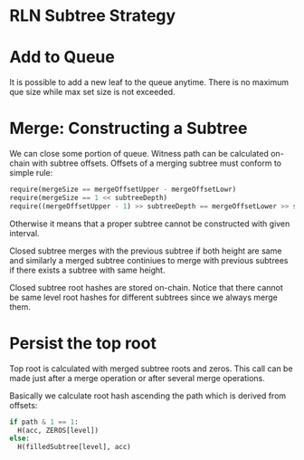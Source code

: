 # RLN Subtree Strategy

# Add to Queue

It is possible to add a new leaf to the queue anytime. There is no maximum que size while max set size is not exceeded.

# Merge: Constructing a Subtree

We can close some portion of queue. Witness path can be calculated on-chain with subtree offsets. Offsets of a merging subtree must conform to simple rule:

```python
require(mergeSize == mergeOffsetUpper - mergeOffsetLowr)
require(mergeSize == 1 << subtreeDepth)
require((mergeOffsetUpper - 1) >> subtreeDepth == mergeOffsetLower >> subtreeDepth)
```

Otherwise it means that a proper subtree cannot be constructed with given interval.

Closed subtree merges with the previous subtree if both height are same and similarly a merged subtree continiues to  merge with previous subtrees if there exists a subtree with same height.

Closed subtree root hashes are stored on-chain. Notice that there cannot be same level root hashes for different subtrees since we always merge them.

# Persist the top root

Top root is calculated with merged subtree roots and zeros. This call can be made just after a merge operation or after several merge operations.

Basically we calculate root hash ascending the path which is derived from offsets:

```python
if path & 1 == 1:
  H(acc, ZEROS[level])
else:
  H(filledSubtree[level], acc)
```


